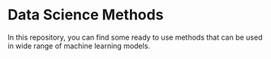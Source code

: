 # Data Science Methods

In this repository, you can find some ready to use methods that can be used in wide range of machine learning models.
